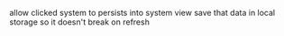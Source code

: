allow clicked system to persists into system view
save that data in local storage so it doesn't break on refresh
